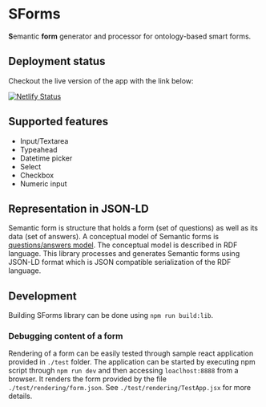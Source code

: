 # SForms

**S**emantic **form** generator and processor for ontology-based smart forms.

## Deployment status

Checkout the live version of the app with the link below:

[![Netlify Status](https://api.netlify.com/api/v1/badges/76108e0e-d74c-417a-85e8-863109114c0c/deploy-status)](https://app.netlify.com/sites/clever-bohr-4e69b7/deploys)


## Supported features

- Input/Textarea
- Typeahead
- Datetime picker
- Select
- Checkbox
- Numeric input

## Representation in JSON-LD

Semantic form is structure that holds a form (set of questions) as well as its data (set of answers).
A conceptual model of Semantic forms is [questions/answers model](https://kbss.felk.cvut.cz/gitblit/summary/s-forms-model.git).
The conceptual model is described in RDF language. This library processes and generates Semantic forms using JSON-LD
format which is JSON compatible serialization of the RDF language.

## Development

Building SForms library can be done using `npm run build:lib`.

### Debugging content of a form

Rendering of a form can be easily tested through sample react application provided in `./test` folder. The application can be started by executing npm script through `npm run dev` and then accessing `loaclhost:8888` from a browser. It renders the form provided by the file `./test/rendering/form.json`. See `./test/rendering/TestApp.jsx` for more details.
